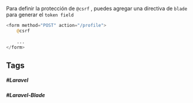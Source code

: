 Para definir la protección de `@csrf` , puedes agregar una directiva de `blade` para generar el `token field`

```php
<form method="POST" action="/profile">
    @csrf
 
    ...
</form>
```
## Tags

##### #Laravel
##### #Laravel-Blade